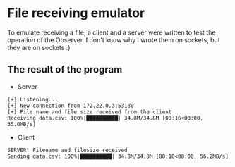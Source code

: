 # File receiving emulator
To emulate receiving a file, a client and a server were written to test the operation of the Observer. I don't know why I wrote them on sockets, but they are on sockets :)

## The result of the program
- Server
```text
[+] Listening...
[+] New connection from 172.22.0.3:53180
[+] File name and file size received from the client
Receiving data.csv: 100%|██████████| 34.8M/34.8M [00:16<00:00, 35.0MB/s]
```

- Client
```text
SERVER: Filename and filesize received
Sending data.csv: 100%|██████████| 34.8M/34.8M [00:10<00:00, 56.2MB/s]
```